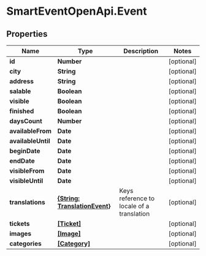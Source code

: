 # SmartEventOpenApi.Event

## Properties
Name | Type | Description | Notes
------------ | ------------- | ------------- | -------------
**id** | **Number** |  | [optional] 
**city** | **String** |  | [optional] 
**address** | **String** |  | [optional] 
**salable** | **Boolean** |  | [optional] 
**visible** | **Boolean** |  | [optional] 
**finished** | **Boolean** |  | [optional] 
**daysCount** | **Number** |  | [optional] 
**availableFrom** | **Date** |  | [optional] 
**availableUntil** | **Date** |  | [optional] 
**beginDate** | **Date** |  | [optional] 
**endDate** | **Date** |  | [optional] 
**visibleFrom** | **Date** |  | [optional] 
**visibleUntil** | **Date** |  | [optional] 
**translations** | [**{String: TranslationEvent}**](TranslationEvent.md) | Keys reference to locale of a translation | [optional] 
**tickets** | [**[Ticket]**](Ticket.md) |  | [optional] 
**images** | [**[Image]**](Image.md) |  | [optional] 
**categories** | [**[Category]**](Category.md) |  | [optional] 
